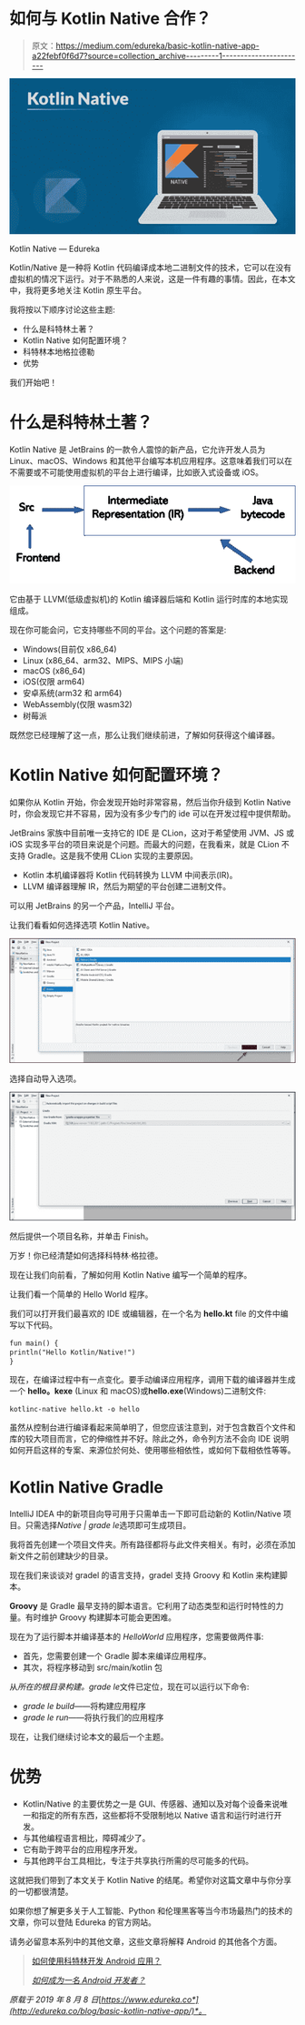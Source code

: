 # 如何与 Kotlin Native 合作？

> 原文：<https://medium.com/edureka/basic-kotlin-native-app-a22febf0f6d7?source=collection_archive---------1----------------------->

![](img/a3a228b174aef560862605174f6d61e3.png)

Kotlin Native — Edureka

Kotlin/Native 是一种将 Kotlin 代码编译成本地二进制文件的技术，它可以在没有虚拟机的情况下运行。对于不熟悉的人来说，这是一件有趣的事情。因此，在本文中，我将更多地关注 Kotlin 原生平台。

我将按以下顺序讨论这些主题:

*   什么是科特林土著？
*   Kotlin Native 如何配置环境？
*   科特林本地格拉德勒
*   优势

我们开始吧！

# **什么是科特林土著？**

Kotlin Native 是 JetBrains 的一款令人震惊的新产品，它允许开发人员为 Linux、macOS、Windows 和其他平台编写本机应用程序。这意味着我们可以在不需要或不可能使用虚拟机的平台上进行编译，比如嵌入式设备或 iOS。

![](img/93f37f978e0da7cbc78cafc3699ab5cf.png)

它由基于 LLVM(低级虚拟机)的 Kotlin 编译器后端和 Kotlin 运行时库的本地实现组成。

现在你可能会问，它支持哪些不同的平台。这个问题的答案是:

*   Windows(目前仅 x86_64)
*   Linux (x86_64、arm32、MIPS、MIPS 小端)
*   macOS (x86_64)
*   iOS(仅限 arm64)
*   安卓系统(arm32 和 arm64)
*   WebAssembly(仅限 wasm32)
*   树莓派

既然您已经理解了这一点，那么让我们继续前进，了解如何获得这个编译器。

# Kotlin Native 如何配置环境？

如果你从 Kotlin 开始，你会发现开始时非常容易，然后当你升级到 Kotlin Native 时，你会发现它并不容易，因为没有多少专门的 ide 可以在开发过程中提供帮助。

JetBrains 家族中目前唯一支持它的 IDE 是 CLion，这对于希望使用 JVM、JS 或 iOS 实现多平台的项目来说是个问题。而最大的问题，在我看来，就是 CLion 不支持 Gradle。这是我不使用 CLion 实现的主要原因。

*   Kotlin 本机编译器将 Kotlin 代码转换为 LLVM 中间表示(IR)。
*   LLVM 编译器理解 IR，然后为期望的平台创建二进制文件。

可以用 JetBrains 的另一个产品，IntelliJ 平台。

让我们看看如何选择选项 Kotlin Native。

![](img/f9992a262eceaa39c25d5fdb1ecabe54.png)

选择自动导入选项。

![](img/16fba92457822384cff5825d7ebc6a47.png)

然后提供一个项目名称，并单击 Finish。

万岁！你已经清楚如何选择科特林·格拉德。

现在让我们向前看，了解如何用 Kotlin Native 编写一个简单的程序。

让我们看一个简单的 Hello World 程序。

我们可以打开我们最喜欢的 IDE 或编辑器，在一个名为 **hello.kt** file 的文件中编写以下代码。

```
fun main() {
println("Hello Kotlin/Native!")
}
```

现在，在编译过程中有一点变化。要手动编译应用程序，调用下载的编译器并生成一个 **hello。kexe** (Linux 和 macOS)或**hello.exe**(Windows)二进制文件:

```
kotlinc-native hello.kt -o hello
```

虽然从控制台进行编译看起来简单明了，但您应该注意到，对于包含数百个文件和库的较大项目而言，它的伸缩性并不好。除此之外，命令列方法不会向 IDE 说明如何开启这样的专案、来源位於何处、使用哪些相依性，或如何下载相依性等等。

# Kotlin Native Gradle

IntelliJ IDEA 中的新项目向导可用于只需单击一下即可启动新的 Kotlin/Native 项目。只需选择*Native | grade le*选项即可生成项目。

我将首先创建一个项目文件夹。所有路径都将与此文件夹相关。有时，必须在添加新文件之前创建缺少的目录。

现在我们来谈谈对 gradel 的语言支持，gradel 支持 Groovy 和 Kotlin 来构建脚本。

**Groovy** 是 Gradle 最早支持的脚本语言。它利用了动态类型和运行时特性的力量。有时维护 Groovy 构建脚本可能会更困难。

现在为了运行脚本并编译基本的 *HelloWorld* 应用程序，您需要做两件事:

*   首先，您需要创建一个 Gradle 脚本来编译应用程序。
*   其次，将程序移动到 src/main/kotlin 包

从*所在的根目录构建。grade le*文件已定位，现在可以运行以下命令:

*   *grade le build*——将构建应用程序
*   *grade le run*——将执行我们的应用程序

现在，让我们继续讨论本文的最后一个主题。

# 优势

*   Kotlin/Native 的主要优势之一是 GUI、传感器、通知以及对每个设备来说唯一和指定的所有东西，这些都将不受限制地以 Native 语言和运行时进行开发。
*   与其他编程语言相比，障碍减少了。
*   它有助于跨平台的应用程序开发。
*   与其他跨平台工具相比，专注于共享执行所需的尽可能多的代码。

这就把我们带到了本文关于 Kotlin Native 的结尾。希望你对这篇文章中与你分享的一切都很清楚。

如果你想了解更多关于人工智能、Python 和伦理黑客等当今市场最热门的技术的文章，你可以登陆 Edureka 的官方网站。

请务必留意本系列中的其他文章，这些文章将解释 Android 的其他各个方面。

> [如何使用科特林开发 Android 应用？](/edureka/kotlin-android-tutorial-cea896d0ae18)
> 
> [*如何成为一名 Android 开发者？*](/edureka/become-android-developer-4a6424d698f3)

*原载于 2019 年 8 月 8 日*[*https://www.edureka.co*](http://edureka.co/blog/basic-kotlin-native-app/)*。*